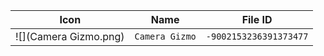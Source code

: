 | Icon | Name | File ID |
| ---  | ---  | ---     |
| ![](Camera Gizmo.png) | `Camera Gizmo` | `-9002153236391373477` |
